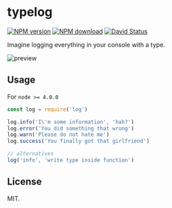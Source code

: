 # typelog

[![NPM version](https://img.shields.io/npm/v/typelog.svg?style=flat-square)](https://www.npmjs.com/package/typelog)
[![NPM download](https://img.shields.io/npm/dm/typelog.svg?style=flat-square)](https://www.npmjs.com/package/typelog)
[![David Status](https://img.shields.io/david/egoist/typelog.svg?style=flat-square)](https://david-dm.org/egoist/typelog)

Imagine logging everything in your console with a type.

![preview](http://ww4.sinaimg.cn/large/a15b4afegw1exi2ljyh8kj20gd0aagn2.jpg)

## Usage

For `node >= 4.0.0`

```javascript
const log = require('log')

log.info('I\'m some information', 'hah?')
log.error('You did something that wrong')
log.warn('Please do not hate me')
log.success('You finally got that girlfriend')

// alternatives
log('info', 'write type inside function')
```

## License

MIT.
